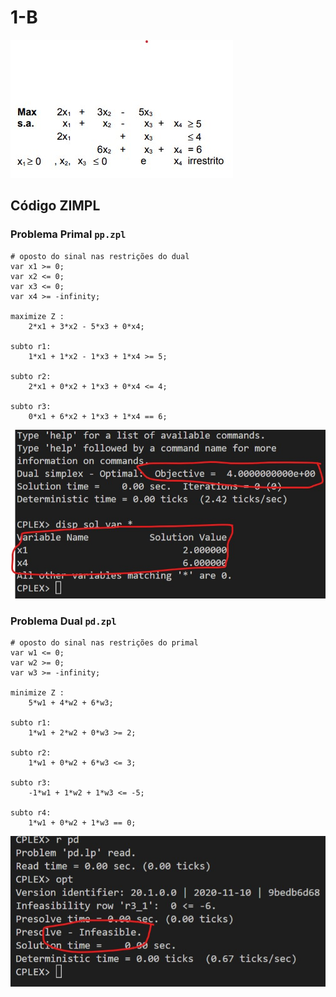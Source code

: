 # 1-B

![image](resources/ex.jpg)

## Código ZIMPL

### Problema Primal `pp.zpl`

    # oposto do sinal nas restrições do dual
    var x1 >= 0; 
    var x2 <= 0;
    var x3 <= 0;
    var x4 >= -infinity;

    maximize Z : 
        2*x1 + 3*x2 - 5*x3 + 0*x4;
    
    subto r1: 
        1*x1 + 1*x2 - 1*x3 + 1*x4 >= 5;

    subto r2:
        2*x1 + 0*x2 + 1*x3 + 0*x4 <= 4;

    subto r3:
        0*x1 + 6*x2 + 1*x3 + 1*x4 == 6;

![image](resources/sol-pp.jpg)

### Problema Dual `pd.zpl`

    # oposto do sinal nas restrições do primal
    var w1 <= 0;
    var w2 >= 0;
    var w3 >= -infinity;

    minimize Z :
        5*w1 + 4*w2 + 6*w3;

    subto r1:
        1*w1 + 2*w2 + 0*w3 >= 2;

    subto r2:
        1*w1 + 0*w2 + 6*w3 <= 3;

    subto r3:
        -1*w1 + 1*w2 + 1*w3 <= -5;

    subto r4:
        1*w1 + 0*w2 + 1*w3 == 0;

![image](resources/sol-pd.jpg)
